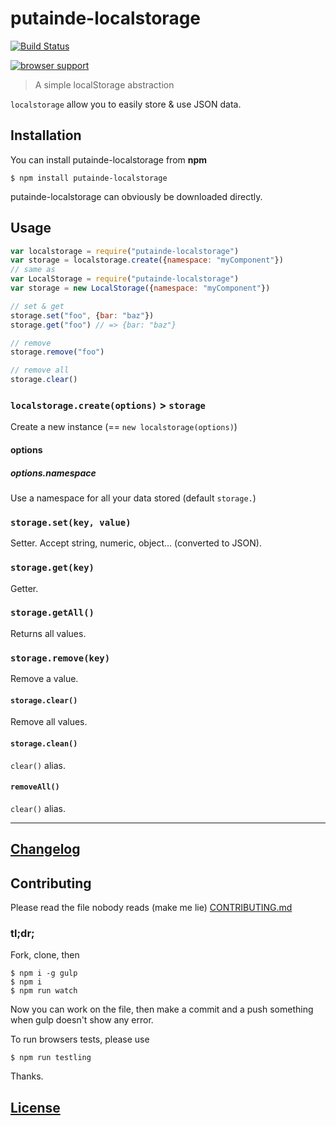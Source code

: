 # putainde-localstorage

[![Build Status](http://img.shields.io/travis/putaindecode/localstorage.svg?style=flat)](https://travis-ci.org/putaindecode/localstorage)

[![browser support](https://ci.testling.com/putaindecode/localstorage.png)](https://ci.testling.com/putaindecode/localstorage)

> A simple localStorage abstraction

`localstorage` allow you to easily store & use JSON data.

## Installation

You can install putainde-localstorage from **npm**

```shell
$ npm install putainde-localstorage
```

putainde-localstorage can obviously be downloaded directly.

## Usage

```js
var localstorage = require("putainde-localstorage")
var storage = localstorage.create({namespace: "myComponent"})
// same as
var LocalStorage = require("putainde-localstorage")
var storage = new LocalStorage({namespace: "myComponent"})

// set & get
storage.set("foo", {bar: "baz"})
storage.get("foo") // => {bar: "baz"}

// remove
storage.remove("foo")

// remove all
storage.clear()
```

### `localstorage.create(options)` > `storage`

Create a new instance (== `new localstorage(options)`)

#### options

##### options.namespace

Use a namespace for all your data stored (default `storage.`)

### `storage.set(key, value)`

Setter. Accept string, numeric, object... (converted to JSON).

### `storage.get(key)`

Getter.

### `storage.getAll()`

Returns all values.

### `storage.remove(key)`

Remove a value.

#### `storage.clear()`

Remove all values.

#### `storage.clean()`

`clear()` alias.

#### `removeAll()`

`clear()` alias.

---

## [Changelog](CHANGELOG.md)

## Contributing

Please read the file nobody reads (make me lie) [CONTRIBUTING.md](CONTRIBUTING.md)

### tl;dr;

Fork, clone, then

```shell
$ npm i -g gulp
$ npm i
$ npm run watch
```

Now you can work on the file, then make a commit and a push something when gulp doesn't show any error.

To run browsers tests, please use

```shell
$ npm run testling
```

Thanks.

## [License](LICENSE-MIT)
